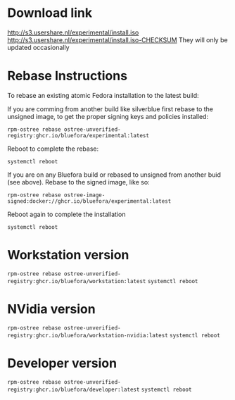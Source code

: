 # Download link
http://s3.usershare.nl/experimental/install.iso
http://s3.usershare.nl/experimental/install.iso-CHECKSUM
They will only be updated occasionally

# Rebase Instructions
To rebase an existing atomic Fedora installation to the latest build:

If you are comming from another build like silverblue first rebase to the unsigned image, to get the proper signing keys and policies installed:

`rpm-ostree rebase ostree-unverified-registry:ghcr.io/bluefora/experimental:latest`

Reboot to complete the rebase:

`systemctl reboot`

If you are on any Bluefora build or rebased to unsigned from another buid (see above).
Rebase to the signed image, like so:

`rpm-ostree rebase ostree-image-signed:docker://ghcr.io/bluefora/experimental:latest`

Reboot again to complete the installation

`systemctl reboot`

# Workstation version
`rpm-ostree rebase ostree-unverified-registry:ghcr.io/bluefora/workstation:latest`
`systemctl reboot`

# NVidia version
`rpm-ostree rebase ostree-unverified-registry:ghcr.io/bluefora/workstation-nvidia:latest`
`systemctl reboot`

# Developer version
`rpm-ostree rebase ostree-unverified-registry:ghcr.io/bluefora/developer:latest`
`systemctl reboot`

